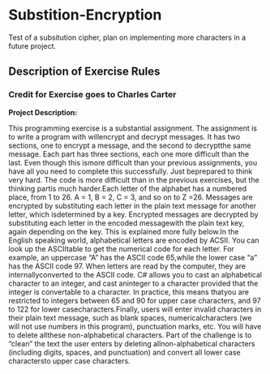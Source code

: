 # Substition-Encryption
Test of a subsitution cipher, plan on implementing more characters in a future project.


## Description of Exercise Rules
### Credit for Exercise goes to Charles Carter 

**Project Description:** <br>

This  programming  exercise  is  a  substantial  assignment.   The  assignment  is  to  write  a  program  with  willencrypt and decrypt messages.  It has two sections, one to encrypt a message, and the second to decryptthe same message.  Each part has three sections, each one more difficult than the last.  Even though this ismore difficult than your previous assignments, you have all you need to complete this successfully.  Just beprepared to think very hard.  The code is more difficult than in the previous exercises, but the thinking partis much harder.Each letter of the alphabet has a numbered place, from 1 to 26.  A = 1, B = 2, C = 3, and so on to Z =26.  Messages are encrypted by substituting each letter in the plain text message for another letter, which isdetermined by a key.  Encrypted messages are decrypted by substituting each letter in the encoded messagewith the plain text key, again depending on the key.  This is explained more fully below.In the English speaking world, alphabetical letters are encoded by ACSII. You can look up the ASCIItable  to  get  the  numerical  code  for  each  letter.   For  example,  an  uppercase  “A”  has  the  ASCII  code  65,while the lower case “a” has the ASCII code 97.  When letters are read by the computer, they are internallyconverted to the ASCII code.  C# allows you to cast an alphabetical character to an integer, and cast aninteger to a character provided that the integer is convertable to a character.  In practice, this means thatyou  are  restricted  to  integers  between  65  and  90  for  upper  case  characters,  and  97  to  122  for  lower  casecharacters.Finally, users will enter invalid characters in their plain text message, such as blank spaces, numericalcharacters (we will not use numbers in this program), punctuation marks, etc.  You will have to delete allthese non-alphabetical characters.  Part of the challenge is to “clean” the text the user enters by deleting allnon-alphabetical characters (including digits, spaces, and punctuation) and convert all lower case charactersto upper case characters.
